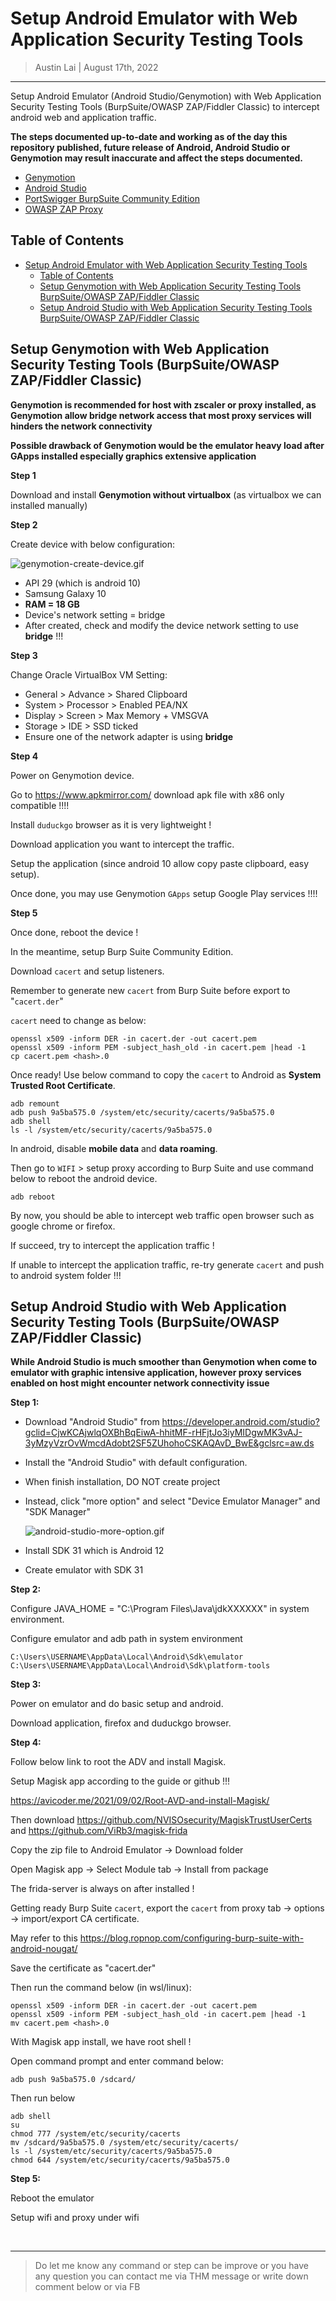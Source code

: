 # Setup Android Emulator with Web Application Security Testing Tools

> Austin Lai | August 17th, 2022

---

<!-- Description -->

Setup Android Emulator (Android Studio/Genymotion) with Web Application Security Testing Tools (BurpSuite/OWASP ZAP/Fiddler Classic) to intercept android web and application traffic.

**The steps documented up-to-date and working as of the day this repository published, future release of Android, Android Studio or Genymotion may result inaccurate and affect the steps documented.**

- [Genymotion](https://www.genymotion.com/)
- [Android Studio](https://developer.android.com/studio?gclid=CjwKCAjwo_KXBhAaEiwA2RZ8hOTRQ1y5o4q-rU3N1tspXohc7Ed1yAzosYIavzkKi4z3QBcBCDA_TxoCWjgQAvD_BwE&gclsrc=aw.ds)
- [PortSwigger BurpSuite Community Edition](https://portswigger.net/burp/communitydownload)
- [OWASP ZAP Proxy](https://www.zaproxy.org/download/)

<!-- /Description -->

## Table of Contents

<!-- TOC -->

- [Setup Android Emulator with Web Application Security Testing Tools](#setup-android-emulator-with-web-application-security-testing-tools)
    - [Table of Contents](#table-of-contents)
    - [Setup Genymotion with Web Application Security Testing Tools BurpSuite/OWASP ZAP/Fiddler Classic](#setup-genymotion-with-web-application-security-testing-tools-burpsuiteowasp-zapfiddler-classic)
    - [Setup Android Studio with Web Application Security Testing Tools BurpSuite/OWASP ZAP/Fiddler Classic](#setup-android-studio-with-web-application-security-testing-tools-burpsuiteowasp-zapfiddler-classic)

<!-- /TOC -->

## Setup Genymotion with Web Application Security Testing Tools (BurpSuite/OWASP ZAP/Fiddler Classic)

**Genymotion is recommended for host with zscaler or proxy installed, as Genymotion allow bridge network access that most proxy services will hinders the network connectivity**

**Possible drawback of Genymotion would be the emulator heavy load after GApps installed especially graphics extensive application**

**Step 1**

Download and install **Genymotion without virtualbox** (as virtualbox we can installed manually)

**Step 2**

Create device with below configuration:

![genymotion-create-device.gif](https://github.com/austin-lai/Setup-Android-Emulator-with-Web-Application-Security-Testing-Tools/blob/master/genymotion-create-device.gif)

- API 29 (which is android 10)
- Samsung Galaxy 10
- **RAM = 18 GB**
- Device's network setting = bridge
- After created, check and modify the device network setting to use **bridge** !!!

**Step 3**

Change Oracle VirtualBox VM Setting:

- General > Advance > Shared Clipboard
- System > Processor > Enabled PEA/NX
- Display > Screen > Max Memory + VMSGVA
- Storage > IDE > SSD ticked
- Ensure one of the network adapter is using **bridge**

**Step 4**

Power on Genymotion device.

Go to <https://www.apkmirror.com/> download apk file with x86 only compatible !!!!

Install `duduckgo` browser as it is very lightweight !

Download application you want to intercept the traffic.

Setup the application (since android 10 allow copy paste clipboard, easy setup).

Once done, you may use Genymotion `GApps` setup Google Play services !!!!

**Step 5**

Once done, reboot the device !

In the meantime, setup Burp Suite Community Edition.

Download `cacert` and setup listeners.

Remember to generate new `cacert` from Burp Suite before export to "`cacert.der`"

`cacert` need to change as below:

```
openssl x509 -inform DER -in cacert.der -out cacert.pem
openssl x509 -inform PEM -subject_hash_old -in cacert.pem |head -1
cp cacert.pem <hash>.0
```

Once ready! Use below command to copy the `cacert` to Android as **System Trusted Root Certificate**.

```
adb remount
adb push 9a5ba575.0 /system/etc/security/cacerts/9a5ba575.0
adb shell
ls -l /system/etc/security/cacerts/9a5ba575.0
```

In android, disable **mobile data** and **data roaming**.

Then go to `WIFI` > setup proxy according to Burp Suite and use command below to reboot the android device.

```
adb reboot
```

By now, you should be able to intercept web traffic open browser such as google chrome or firefox.

If succeed, try to intercept the application traffic !

If unable to intercept the application traffic, re-try generate `cacert` and push to android system folder !!!

## Setup Android Studio with Web Application Security Testing Tools (BurpSuite/OWASP ZAP/Fiddler Classic)

**While Android Studio is much smoother than Genymotion when come to emulator with graphic intensive application, however proxy services enabled on host might encounter network connectivity issue**

**Step 1:**

- Download "Android Studio" from <https://developer.android.com/studio?gclid=CjwKCAjwlqOXBhBqEiwA-hhitMF-rHFjtJo3iyMIDgwMK3vAJ-3yMzyVzrOvWmcdAdobt2SF5ZUhohoCSKAQAvD_BwE&gclsrc=aw.ds>
- Install the "Android Studio" with default configuration.
- When finish installation, DO NOT create project
- Instead, click "more option" and select "Device Emulator Manager" and "SDK Manager"
  
  ![android-studio-more-option.gif](https://github.com/austin-lai/Setup-Android-Emulator-with-Web-Application-Security-Testing-Tools/blob/master/android-studio-more-option.gif)

- Install SDK 31 which is Android 12
- Create emulator with SDK 31

**Step 2:**

Configure JAVA_HOME = "C:\Program Files\Java\jdkXXXXXX" in system environment.

Configure emulator and adb path in system environment

```
C:\Users\USERNAME\AppData\Local\Android\Sdk\emulator
C:\Users\USERNAME\AppData\Local\Android\Sdk\platform-tools
```

**Step 3:**

Power on emulator and do basic setup and android.

Download application, firefox and duduckgo browser.

**Step 4:**

Follow below link to root the ADV and install Magisk.

Setup Magisk app according to the guide or github !!!

<https://avicoder.me/2021/09/02/Root-AVD-and-install-Magisk/>

Then download <https://github.com/NVISOsecurity/MagiskTrustUserCerts> and <https://github.com/ViRb3/magisk-frida>

Copy the zip file to Android Emulator -> Download folder

Open Magisk app -> Select Module tab -> Install from package

The frida-server is always on after installed !

Getting ready Burp Suite `cacert`, export the `cacert` from proxy tab -> options -> import/export CA certificate.

May refer to this <https://blog.ropnop.com/configuring-burp-suite-with-android-nougat/>

Save the certificate as "cacert.der"

Then run the command below (in wsl/linux):

```
openssl x509 -inform DER -in cacert.der -out cacert.pem
openssl x509 -inform PEM -subject_hash_old -in cacert.pem |head -1
mv cacert.pem <hash>.0
```

With Magisk app install, we have root shell !

Open command prompt and enter command below:

```
adb push 9a5ba575.0 /sdcard/
```

Then run below

```
adb shell
su
chmod 777 /system/etc/security/cacerts
mv /sdcard/9a5ba575.0 /system/etc/security/cacerts/
ls -l /system/etc/security/cacerts/9a5ba575.0
chmod 644 /system/etc/security/cacerts/9a5ba575.0
```

**Step 5:**

Reboot the emulator

Setup wifi and proxy under wifi

<br />

---

> Do let me know any command or step can be improve or you have any question you can contact me via THM message or write down comment below or via FB
